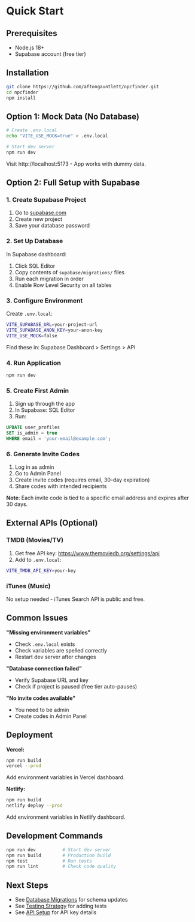 # Quick Start

## Prerequisites

- Node.js 18+
- Supabase account (free tier)

## Installation

```bash
git clone https://github.com/aftongauntlett/npcfinder.git
cd npcfinder
npm install
```

## Option 1: Mock Data (No Database)

```bash
# Create .env.local
echo "VITE_USE_MOCK=true" > .env.local

# Start dev server
npm run dev
```

Visit http://localhost:5173 - App works with dummy data.

## Option 2: Full Setup with Supabase

### 1. Create Supabase Project

1. Go to [supabase.com](https://supabase.com)
2. Create new project
3. Save your database password

### 2. Set Up Database

In Supabase dashboard:

1. Click SQL Editor
2. Copy contents of `supabase/migrations/` files
3. Run each migration in order
4. Enable Row Level Security on all tables

### 3. Configure Environment

Create `.env.local`:

```bash
VITE_SUPABASE_URL=your-project-url
VITE_SUPABASE_ANON_KEY=your-anon-key
VITE_USE_MOCK=false
```

Find these in: Supabase Dashboard > Settings > API

### 4. Run Application

```bash
npm run dev
```

### 5. Create First Admin

1. Sign up through the app
2. In Supabase: SQL Editor
3. Run:

```sql
UPDATE user_profiles
SET is_admin = true
WHERE email = 'your-email@example.com';
```

### 6. Generate Invite Codes

1. Log in as admin
2. Go to Admin Panel
3. Create invite codes (requires email, 30-day expiration)
4. Share codes with intended recipients

**Note**: Each invite code is tied to a specific email address and expires after 30 days.

## External APIs (Optional)

### TMDB (Movies/TV)

1. Get free API key: https://www.themoviedb.org/settings/api
2. Add to `.env.local`:

```bash
VITE_TMDB_API_KEY=your-key
```

### iTunes (Music)

No setup needed - iTunes Search API is public and free.

## Common Issues

**"Missing environment variables"**

- Check `.env.local` exists
- Check variables are spelled correctly
- Restart dev server after changes

**"Database connection failed"**

- Verify Supabase URL and key
- Check if project is paused (free tier auto-pauses)

**"No invite codes available"**

- You need to be admin
- Create codes in Admin Panel

## Deployment

**Vercel:**

```bash
npm run build
vercel --prod
```

Add environment variables in Vercel dashboard.

**Netlify:**

```bash
npm run build
netlify deploy --prod
```

Add environment variables in Netlify dashboard.

## Development Commands

```bash
npm run dev          # Start dev server
npm run build        # Production build
npm test             # Run tests
npm run lint         # Check code quality
```

## Next Steps

- See [Database Migrations](DATABASE_MIGRATIONS.md) for schema updates
- See [Testing Strategy](TESTING_STRATEGY.md) for adding tests
- See [API Setup](API_SETUP.md) for API key details
